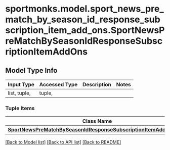 # sportmonks.model.sport_news_pre_match_by_season_id_response_subscription_item_add_ons.SportNewsPreMatchBySeasonIdResponseSubscriptionItemAddOns

## Model Type Info
Input Type | Accessed Type | Description | Notes
------------ | ------------- | ------------- | -------------
list, tuple,  | tuple,  |  | 

### Tuple Items
Class Name | Input Type | Accessed Type | Description | Notes
------------- | ------------- | ------------- | ------------- | -------------
[**SportNewsPreMatchBySeasonIdResponseSubscriptionItemAddOnsItem**](SportNewsPreMatchBySeasonIdResponseSubscriptionItemAddOnsItem.md) | [**SportNewsPreMatchBySeasonIdResponseSubscriptionItemAddOnsItem**](SportNewsPreMatchBySeasonIdResponseSubscriptionItemAddOnsItem.md) | [**SportNewsPreMatchBySeasonIdResponseSubscriptionItemAddOnsItem**](SportNewsPreMatchBySeasonIdResponseSubscriptionItemAddOnsItem.md) |  | 

[[Back to Model list]](../../README.md#documentation-for-models) [[Back to API list]](../../README.md#documentation-for-api-endpoints) [[Back to README]](../../README.md)

